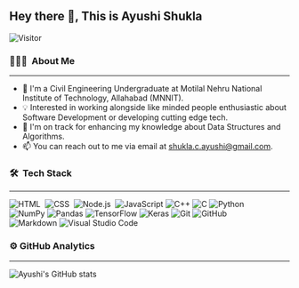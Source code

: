 ## Hey there 👋, This is Ayushi Shukla    

![Visitor](https://visitor-badge.laobi.icu/badge?page_id=ayushias0203)

 ### 👨🏻‍💻 &nbsp;About Me
 <hr>

<!-- **Ayushias0203/ayushias0203** is a ✨ _special_ ✨ repository because its `README.md` (this file) appears on your GitHub profile. -->

<!-- Here are some ideas to get you started: -->

- 🔭 I'm a Civil Engineering Undergraduate at Motilal Nehru National Institute of Technology, Allahabad (MNNIT).
- 💡 Interested in working alongside like minded people enthusiastic about Software Development or developing cutting edge tech.
- 🌱 I'm on track for enhancing my knowledge about Data Structures and Algorithms.
- 📫 You can reach out to me via email at shukla.c.ayushi@gmail.com.

<!-- # Tech Stack -->
<!-- HTML  CSS  Node.js  Django Git 
GitHub  Markdown Visual Studio Code 
C  C++  Androidstudio -->
<!-- https://camo.githubusercontent.com/c8d13e1c596a6726b1da8475a9299fac133f95ef009083b48be01f975a44987e/68747470733a2f2f696d672e736869656c64732e696f2f62616467652f2d48544d4c2d3035313232413f7374796c653d666c6174266c6f676f3d48544d4c35
 -->
 ### 🛠 &nbsp;Tech Stack
<hr>

![HTML](https://img.shields.io/badge/-HTML-05122A?style=flat&logo=HTML5)&nbsp;
![CSS](https://img.shields.io/badge/-CSS-05122A?style=flat&logo=CSS3&logoColor=1572B6)&nbsp;
![Node.js](https://img.shields.io/badge/-nodejs-05122A?style=flat&logo=node.js&logoColor=FFA518)&nbsp;
![JavaScript](https://img.shields.io/badge/-javascript-05122A?style=flat&logo=javascript&logoColor=FFA518)
![C++](https://img.shields.io/badge/-c++-05122A?style=flat&logo=c++&logoColor=FFA518)
![C](https://img.shields.io/badge/-c-05122A?style=flat&logo=c&logoColor=FFA518)
![Python](https://img.shields.io/badge/-python-05122A?style=flat&logo=python&logoColor=FFA518)&nbsp;\
![NumPy](https://img.shields.io/badge/-numpy-05122A?style=flat&logo=numpy&logoColor=FFA518)
![Pandas](https://img.shields.io/badge/-pandas-05122A?style=flat&logo=pandas&logoColor=FFA518)
![TensorFlow](https://img.shields.io/badge/-tensorflow-05122A?style=flat&logo=tensorflow&logoColor=FFA518)
![Keras](https://img.shields.io/badge/-keras-05122A?style=flat&logo=keras&logoColor=FFA518)
![Git](https://img.shields.io/badge/-Git-05122A?style=flat&logo=git)
![GitHub](https://img.shields.io/badge/-GitHub-05122A?style=flat&logo=github)&nbsp;\
![Markdown](https://img.shields.io/badge/-Markdown-05122A?style=flat&logo=markdown)
![Visual Studio Code](https://img.shields.io/badge/-Visual%20Studio%20Code-05122A?style=flat&logo=visual-studio-code&logoCol…)


<!-- <img align="center" src="https://github-readme-stats.vercel.app/api/<CARD_TYPE>/?username=<USERNAME>&theme=<THEME_NAME>" />
![Top Langs](https://github-readme-stats.vercel.app/api/top-langs/?username=ayushias0203) -->

<!-- Actual text -->

<!-- You can find me on [![LinkedIn][1.2]][1], or on [![LinkedIn][3.2]][3].

<!-- Icons -->

<!-- [1.2]: http://i.imgur.com/wWzX9uB.png (twitter icon without padding)
[3.2]: https://raw.githubusercontent.com/MartinHeinz/MartinHeinz/master/linkedin-3-16.png (LinkedIn icon without padding) -->

<!-- Links to your social media accounts -->

<!-- [1]: https://twitter.com/Martin_Heinz_
[2]: www.linkedin.com/in/ayushi-shukla-760a931bb       -->
<!-- https://www.linkedin.com/in/heinz-martin/ -->
### ⚙️ GitHub Analytics
<hr>

![Ayushi's GitHub stats](https://github-readme-stats.vercel.app/api?username=ayushias0203&show_icons=true&theme=algolia&class=mcss)

<!-- ![Top Langs](https://github-readme-stats.vercel.app/api/top-langs/?username=ayushias0203) -->
